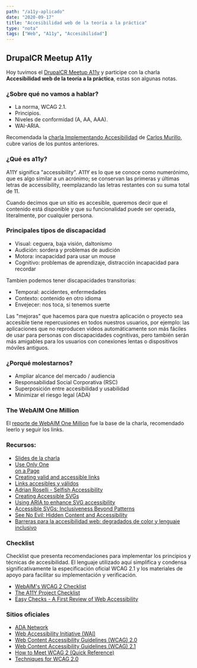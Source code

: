 ```yaml
---
path: "/a11y-aplicado"
date: "2020-09-17"
title: "Accesibilidad web de la teoría a la práctica"
type: "nota"
tags: ["Web", "A11y", "Accesibilidad"]
---
```


## DrupalCR Meetup A11y

Hoy tuvimos el [DrupalCR Meetup A11y](https://youtu.be/NCgFw3YW1IU) y participe con la charla **Accesibilidad web de la teoría a la práctica**, estas son algunas notas.

### ¿Sobre qué no vamos a hablar?

- La norma, WCAG 2.1.
- Principios.
- Niveles de conformidad (A, AA, AAA).
- WAI-ARIA.

Recomendada la [charla Implementando Accesibilidad](https://youtu.be/oR2kvW1TxXY) de [Carlos Murillo](https://twitter.com/zoncho), cubre varios de los puntos anteriores.

### ¿Qué es a11y?

A11Y significa "accessibility". A11Y es lo que se conoce como numerónimo, que es algo similar a un acrónimo; se conservan las primeras y últimas letras de accessibility, reemplazando las letras restantes con su suma total de 11.

Cuando decimos que un sitio es accesible, queremos decir que el contenido está disponible y que su funcionalidad puede ser operada, literalmente, por cualquier persona.

### Principales tipos de discapacidad

- Visual: ceguera, baja visión, daltonismo
- Audición: sordera y problemas de audición
- Motora: incapacidad para usar un mouse
- Cognitivo: problemas de aprendizaje, distracción incapacidad para recordar

Tambien podemos tener discapacidades transitorias:

- Temporal: accidentes, enfermedades
- Contexto: contenido en otro idioma
- Envejecer: nos toca, si tenemos suerte

Las "mejoras" que hacemos para que nuestra aplicación o proyecto sea accesible tiene repercusiones en todos nuestros usuarios, por ejemplo: las aplicaciones que no reproducen videos automáticamente son más fáciles de usar para personas con discapacidades cognitivas, pero también serán más amigables para los usuarios con conexiones lentas o dispositivos móviles antiguos.

### ¿Porqué molestarnos?

- Ampliar alcance del mercado / audiencia
- Responsabilidad Social Corporativa (RSC)
- Superposición entre accesibilidad y usabilidad
- Minimizar el riesgo legal (ADA)

### The WebAIM One Million

El [reporte de WebAIM One Million](https://webaim.org/projects/million/) fue la base de la charla, recomendado leerlo y seguir los links.

### Recursos:

- [Slides de la charla](https://docs.google.com/presentation/d/1EvKi9ORbAwi-ih3L1SqKzqbnxTd1FFOPAxl5CcgXovc/edit?usp=sharing)
- [Use Only One <main> on a Page](https://adrianroselli.com/2015/09/use-only-one-main-on-a-page.html)
- [Creating valid and accessible links](https://www.a11yproject.com/posts/2019-02-15-creating-valid-and-accessible-links/)
- [Links accesibles y válidos](https://leivajd.com/nota/links-accesibles)
- [Adrian Roselli - Selfish Accessibility](https://youtu.be/-O5b529V96g)
- [Creating Accessible SVGs](https://www.deque.com/blog/creating-accessible-svgs/)
- [Using ARIA to enhance SVG accessibility](https://developer.paciellogroup.com/blog/2013/12/using-aria-enhance-svg-accessibility/)
- [Accessible SVGs: Inclusiveness Beyond Patterns](https://www.smashingmagazine.com/2020/03/accessible-svgs-inclusiveness-beyond-patterns/)
- [See No Evil: Hidden Content and Accessibility](https://cloudfour.com/thinks/see-no-evil-hidden-content-and-accessibility/)
- [Barreras para la accesibilidad web: degradados de color y lenguaje inclusivo](https://wordpress.tv/2020/05/09/vicent-sanchis-barreras-para-la-accesibilidad-web-degradados-de-color-y-lenguaje-inclusivo/)

### Checklist

Checklist que presenta recomendaciones para implementar los principios y técnicas de accesibilidad. El lenguaje utilizado aquí simplifica y condensa significativamente la especificación oficial WCAG 2.1 y los materiales de apoyo para facilitar su implementación y verificación.

* [WebAIM's WCAG 2 Checklist](https://webaim.org/standards/wcag/checklist)
* [The A11Y Project Checklist](https://a11yproject.com/checklist/)
* [Easy Checks - A First Review of Web Accessibility](https://www.w3.org/WAI/test-evaluate/preliminary/#main)


### Sitios oficiales
* [ADA Network](https://adata.org/)
* [Web Accessibility Initiative (WAI)](https://www.w3.org/WAI/)
* [Web Content Accessibility Guidelines (WCAG) 2.0](https://www.w3.org/TR/WCAG20/)
* [Web Content Accessibility Guidelines (WCAG) 2.1](https://www.w3.org/TR/WCAG21/)
* [How to Meet WCAG 2 (Quick Reference)](https://www.w3.org/WAI/WCAG21/quickref/)
* [Techniques for WCAG 2.0](https://www.w3.org/TR/WCAG20-TECHS/)

